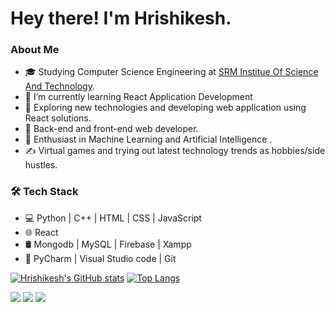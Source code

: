 # Hey there! I'm Hrishikesh.

### About Me
- 🎓   Studying Computer Science Engineering at [SRM Institue Of Science And Technology](https://www.srmist.edu.in/).
- 🔭   I’m currently learning React Application Development
- 🤔   Exploring new technologies and developing web application using React solutions.
- 💼   Back-end and front-end web developer.
- 🌱   Enthusiast in Machine Learning and Artificial Intelligence .
- ✍️   Virtual games and trying out latest technology trends as hobbies/side hustles.

### 🛠 Tech Stack
- 💻   Python | C++ | HTML | CSS | JavaScript
- 🌐   React
- 🛢   Mongodb | MySQL | Firebase | Xampp
- 🔧   PyCharm | Visual Studio code | Git 

[![Hrishikesh's GitHub stats](https://github-readme-stats.vercel.app/api?username=hrishikesh2708&hide=prs,issues,contribs&count_private=true&theme=react)](https://github.com/anuraghazra/github-readme-stats)
[![Top Langs](https://github-readme-stats.vercel.app/api/top-langs/?username=hrishikesh2708&langs_count=8&layout=compact&theme=react)](https://github.com/anuraghazra/github-readme-stats)

![](https://img.shields.io/github/watchers/hrishikesh2708/hrishikesh2708?style=plastic)
![](https://img.shields.io/github/followers/hrishikesh2708?style=plastic)
![](https://img.shields.io/github/stars/hrishikesh2708?style=plastic)

